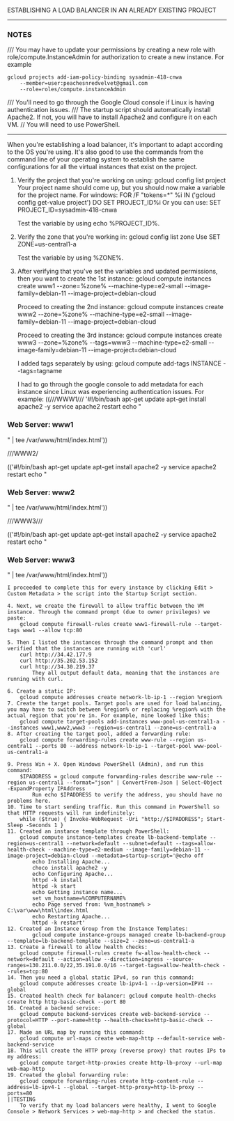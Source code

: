 ESTABLISHING A LOAD BALANCER IN AN ALREADY EXISTING PROJECT
***
<h3>NOTES</h3>
/// You may have to update your permissions by creating a new role with role/compute.InstanceAdmin for authorization to create a new instance. For example

	gcloud projects add-iam-policy-binding sysadmin-418-cnwa 
    	--member=user:peachesnredvelvet@gmail.com
    	--role=roles/compute.instanceAdmin

/// You'll need to go through the Google Cloud console if Linux is having authentication issues.
/// The startup script should automatically install Apache2. If not, you will have to install Apache2 and configure it on each VM.
// You will need to use PowerShell.

***

When you're establishing a load balancer, it's important to adapt according to the OS you're using. It's also good to use the commands from the command line of your operating system to establish the same configurations for all the virtual instances that exist on the project.

1. Verify the project that you're working on using: gcloud config list project
	Your project name should come up, but you should now make a variable for the project name. For windows: FOR /F "tokens=*" %i IN ('gcloud config get-value project') DO SET PROJECT_ID%i
	Or you can use: SET PROJECT_ID=sysadmin-418-cnwa

	Test the variable by using echo %PROJECT_ID%. 
2. Verify the zone that you're working in: gcloud config list zone
	Use SET ZONE=us-central1-a

	Test the variable by using %ZONE%.
3. After verifying that you've set the variables and updated permissions, then you want to create the 1st instance: 
	gcloud compute instances create www1 --zone=%zone% --machine-type=e2-small --image-family=debian-11 --image-project=debian-cloud

	Proceed to creating the 2nd instance:
	gcloud compute instances create www2 --zone=%zone% --machine-type=e2-small --image-family=debian-11 --image-project=debian-cloud

	Proceed to creating the 3rd instance:
	gcloud compute instances create www3 --zone=%zone% --tags=www3 --machine-type=e2-small --image-family=debian-11 --image-project=debian-cloud


	I added tags separately by using: gcloud compute add-tags INSTANCE --tags=tagname

	I had to go through the google console to add metadata for each instance since Linux was experiencing authentication issues. For example:
((///WWW1///
	'#!/bin/bash
      apt-get update
      apt-get install apache2 -y
      service apache2 restart
      echo "
<h3>Web Server: www1</h3>" | tee /var/www/html/index.html'))

///WWW2/

(('#!/bin/bash
      apt-get update
      apt-get install apache2 -y
      service apache2 restart
      echo "
<h3>Web Server: www2</h3>" | tee /var/www/html/index.html'))

///WWW3///

(('#!/bin/bash
      apt-get update
      apt-get install apache2 -y
      service apache2 restart
      echo "
<h3>Web Server: www3</h3>" | tee /var/www/html/index.html'))



    I proceeded to complete this for every instance by clicking Edit > Custom Metadata > the script into the Startup Script section.
    
    4. Next, we create the firewall to allow traffic between the VM instance. Through the command prompt (due to owner privileges) we paste:
        gcloud compute firewall-rules create www1-firewall-rule --target-tags www1 --allow tcp:80
        
    5. Then I listed the instances through the command prompt and then verified that the instances are running with 'curl'
        curl http://34.42.177.9
        curl http://35.202.53.152
        curl http://34.30.219.37
            They all output default data, meaning that the instances are running with curl.
        
    6. Create a static IP:
        gcloud compute addresses create network-lb-ip-1 --region %region%
    7. Create the target pools. Target pools are used for load balancing, you may have to switch between %region% or replacing %region% with the actual region that you're in. For example, mine looked like this:
        gcloud compute target-pools add-instances www-pool-us-central1-a --instances www1,www2,www3 --region=us-central1 --zone=us-central1-a
    8. After creating the target pool, added a forwarding rule:
        gcloud compute forwarding-rules create www-rule --region us-central1 --ports 80 --address network-lb-ip-1 --target-pool www-pool-us-central1-a

    9. Press Win + X. Open Windows PowerShell (Admin), and run this command:
        $IPADDRESS = gcloud compute forwarding-rules describe www-rule --region us-central1 --format="json" | ConvertFrom-Json | Select-Object -ExpandProperty IPAddress
            Run echo $IPADDRESS to verify the address, you should have no problems here.
    10. Time to start sending traffic. Run this command in PowerShell so that HTTP requests will run indefinitely:
        while ($true) { Invoke-WebRequest -Uri "http://$IPADDRESS"; Start-Sleep -Seconds 1 }
    11. Created an instance template through PowerShell:
        gcloud compute instance-templates create lb-backend-template --region=us-central1 --network=default --subnet=default --tags=allow-health-check --machine-type=e2-medium --image-family=debian-11 --image-project=debian-cloud --metadata=startup-script='@echo off
            echo Installing Apache...
            choco install apache2 -y
            echo Configuring Apache...
            httpd -k install
            httpd -k start
            echo Getting instance name...
            set vm_hostname=%COMPUTERNAME%
            echo Page served from: %vm_hostname% > C:\var\www\html\index.html
            echo Restarting Apache...
            httpd -k restart'
    12. Created an Instance Group from the Instance Templates:
            gcloud compute instance-groups managed create lb-backend-group --template=lb-backend-template --size=2 --zone=us-central1-a
    13. Create a firewall to allow health checks:
        gcloud compute firewall-rules create fw-allow-health-check --network=default --action=allow --direction=ingress --source-ranges=130.211.0.0/22,35.191.0.0/16 --target-tags=allow-health-check --rules=tcp:80
    14. Then you need a global static IPv4, so run this command:
        gcloud compute addresses create lb-ipv4-1 --ip-version=IPV4 --global
    15. Created health check for balancer: gcloud compute health-checks create http http-basic-check --port 80
    16. Created a backend service:
        gcloud compute backend-services create web-backend-service --protocol=HTTP --port-name=http --health-checks=http-basic-check --global
    17. Made an URL map by running this command:
        gcloud compute url-maps create web-map-http --default-service web-backend-service
    18. This will create the HTTP proxy (reverse proxy) that routes IPs to my address:
        gcloud compute target-http-proxies create http-lb-proxy --url-map web-map-http
    19. Created the global forwarding rule:
        gcloud compute forwarding-rules create http-content-rule --address=lb-ipv4-1 --global --target-http-proxy=http-lb-proxy --ports=80
    ||TESTING
        To verify that my load balancers were healthy, I went to Google Console > Network Services > web-map-http > and checked the status.
        
